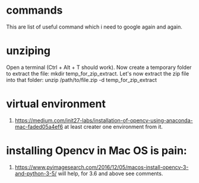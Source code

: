 # commands
This are list of useful command which i need to google again and again.

# unziping 
Open a terminal (Ctrl + Alt + T should work).
Now create a temporary folder to extract the file: mkdir temp_for_zip_extract.
Let's now extract the zip file into that folder:
unzip /path/to/file.zip -d temp_for_zip_extract

# virtual environment
1) https://medium.com/init27-labs/installation-of-opencv-using-anaconda-mac-faded05a4ef6
at least creater one environment from it.

# installing Opencv in Mac OS is pain: 
1) https://www.pyimagesearch.com/2016/12/05/macos-install-opencv-3-and-python-3-5/
will help, for 3.6 and above see comments.
